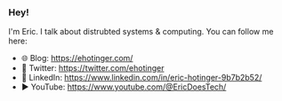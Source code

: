 ### Hey!

I'm Eric. I talk about distrubted systems & computing. You can follow me here:

- 🌐 Blog: https://ehotinger.com/
- 🐤 Twitter: https://twitter.com/ehotinger
- 💼 LinkedIn: https://www.linkedin.com/in/eric-hotinger-9b7b2b52/
- ▶️ YouTube: https://www.youtube.com/@EricDoesTech/